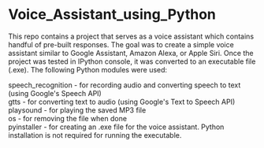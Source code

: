 # Voice_Assistant_using_Python
This repo contains a project that serves as a voice assistant which contains handful of pre-built responses. The goal was to create a simple voice assistant similar to Google Assistant, Amazon Alexa, or Apple Siri. Once the project was tested in IPython console, it was converted to an executable file (.exe). The following Python modules were used: 

speech_recognition - for recording audio and converting speech to text (using Google's Speech API) \
gtts - for converting text to audio (using Google's Text to Speech API) \
playsound - for playing the saved MP3 file \
os - for removing the file when done \
pyinstaller - for creating an .exe file for the voice assistant. Python installation is not required for running the executable.
